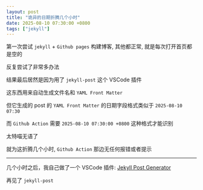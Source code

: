 ```yaml
---
layout: post
title: "诡异的日期折腾几个小时"
date: 2025-08-10 07:30:00 +0800
tags: ["jekyll"]
---
```


第一次尝试 `jekyll` + `Github pages` 构建博客, 其他都正常, 就是每次打开首页都是空的

反复尝试了非常多办法

结果最后居然是因为用了 `jekyll-post` 这个 VSCode 插件

这东西用来自动生成文件名和 `YAML Front Matter`

但它生成的 post 的 `YAML Front Matter` 的日期字段格式类似于 `2025-08-10 07:30`

而 `Github Action` 需要 `2025-08-10 07:30:00 +0800` 这种格式才能识别

太特喵无语了

就为这折腾几个小时, `Github Action` 那边无任何报错或者提示

---

几个小时之后，我自己做了一个 VSCode 插件: [Jekyll Post Generator](https://marketplace.visualstudio.com/items?itemName=k-r-o-s.jekyll-post-generator)

再见了 `jekyll-post`
